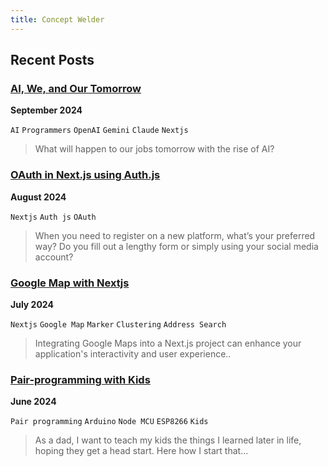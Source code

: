 ```yaml
---
title: Concept Welder
---
```

## Recent Posts

### [AI, We, and Our Tomorrow]({{site.baseurl}}/2024/08/24/ai-we-tomorrow.html)
**September 2024**

`AI` `Programmers` `OpenAI` `Gemini` `Claude` `Nextjs`
>What will happen to our jobs tomorrow with the rise of AI?


### [OAuth in Next.js using Auth.js]({{site.baseurl}}/2024/06/24/next-js-auth-js.html)
**August 2024**

`Nextjs` `Auth js` `OAuth` 
> When you need to register on a new platform, what’s your preferred way? Do you fill out a lengthy form or simply using your social media account?

### [Google Map with Nextjs]({{site.baseurl}}/2024/04/24/google-map-nextjs.html)
**July 2024**

`Nextjs` `Google Map` `Marker` `Clustering` `Address Search` 
> Integrating Google Maps into a Next.js project can enhance your application's interactivity and user experience..

### [Pair-programming with Kids]({{site.baseurl}}/2024/05/24/pair-programming-with-kids.html)
**June 2024**

`Pair programming` `Arduino` `Node MCU` `ESP8266` `Kids` 
> As a dad, I want to teach my kids the things I learned later in life, hoping they get a head start. Here how I start that...

